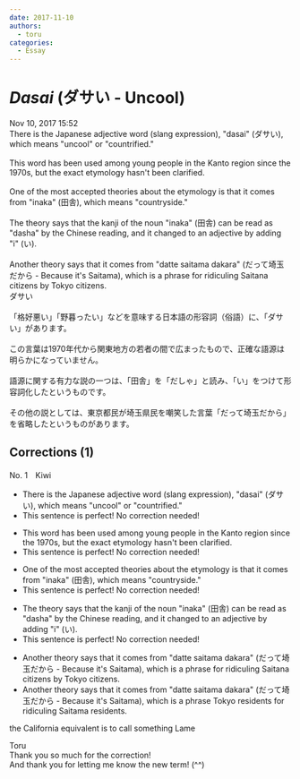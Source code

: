 ```yaml
---
date: 2017-11-10
authors:
  - toru
categories:
  - Essay
---
```


<h1 id="subject_show"><strong><em>Dasai</strong></em> (ダサい - Uncool)</h1>
<div class="date">Nov 10, 2017 15:52</div>
<div id="post"><div id="body_show_ori">
There is the Japanese adjective word (slang expression), "dasai" (ダサい), which means "uncool" or "countrified."<br/><br/>This word has been used among young people in the Kanto region since the 1970s, but the exact etymology hasn't been clarified.<br/><br/>One of the most accepted theories about the etymology is that it comes from "inaka" (田舎), which means "countryside."<br/><br/>The theory says that the kanji of the noun "inaka" (田舎) can be read as "dasha" by the Chinese reading, and it changed to an adjective by adding "i" (い).<br/><br/>Another theory says that it comes from "datte saitama dakara" (だって埼玉だから - Because it's Saitama), which is a phrase for ridiculing Saitana citizens by Tokyo citizens.
</div></div>

<!-- more -->

<div id="post_ja"><div id="body_show_mo">
ダサい<br/><br/>「格好悪い」「野暮ったい」などを意味する日本語の形容詞（俗語）に、「ダサい」があります。<br/><br/>この言葉は1970年代から関東地方の若者の間で広まったもので、正確な語源は明らかになっていません。<br/><br/>語源に関する有力な説の一つは、「田舎」を「だしゃ」と読み、「い」をつけて形容詞化したというものです。<br/><br/>その他の説としては、東京都民が埼玉県民を嘲笑した言葉「だって埼玉だから」を省略したというものがあります。
</div></div>

## Corrections (1)
<div id="block"><div class="first_name"> No. 1　<span class="just_name">Kiwi</span></div><div id="block2">
<ul class="correction_field">
<li class="incorrect">There is the Japanese adjective word (slang expression), "dasai" (ダサい), which means "uncool" or "countrified."</li>
<li class="corrected perfect">This sentence is perfect! No correction needed!</li>
</ul>
<ul class="correction_field">
<li class="incorrect">This word has been used among young people in the Kanto region since the 1970s, but the exact etymology hasn't been clarified.</li>
<li class="corrected perfect">This sentence is perfect! No correction needed!</li>
</ul>
<ul class="correction_field">
<li class="incorrect">One of the most accepted theories about the etymology is that it comes from "inaka" (田舎), which means "countryside."</li>
<li class="corrected perfect">This sentence is perfect! No correction needed!</li>
</ul>
<ul class="correction_field">
<li class="incorrect">The theory says that the kanji of the noun "inaka" (田舎) can be read as "dasha" by the Chinese reading, and it changed to an adjective by adding "i" (い).</li>
<li class="corrected perfect">This sentence is perfect! No correction needed!</li>
</ul>
<ul class="correction_field">
<li class="incorrect">Another theory says that it comes from "datte saitama dakara" (だって埼玉だから - Because it's Saitama), which is a phrase for ridiculing Saitana citizens by Tokyo citizens.</li>
<li class="corrected correct">
Another theory says that it comes from "datte saitama dakara" (だって埼玉だから - Because it's Saitama), which is a phrase <span class="f_blue">Tokyo residents for ridiculing Saitama residents</span>.
</li>
</ul>
<p class="comment_small">
 the California equivalent is to call something Lame
</p>

</div><div class="name"><span class="just_name">Toru</span><br>
Thank you so much for the correction!<br/>And thank you for letting me know the new term! (^^)
</div>
</div>

